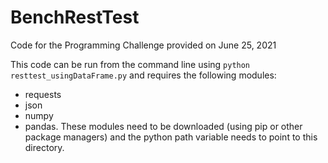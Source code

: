 # BenchRestTest
Code for the Programming Challenge provided on June 25, 2021

This code can be run from the command line using
`python resttest_usingDataFrame.py`
and requires the following modules:
* requests
* json
* numpy
* pandas.
These modules need to be downloaded (using pip or other package managers) and the python path variable needs to point to this directory. 
